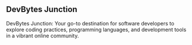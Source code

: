 ## DevBytes Junction

DevBytes Junction: Your go-to destination for software developers to explore coding practices, programming languages, and development tools in a vibrant online community.